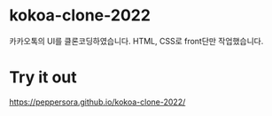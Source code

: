 
# kokoa-clone-2022
카카오톡의 UI를 클론코딩하였습니다.
HTML, CSS로 front단만 작업했습니다.

# Try it out
 https://peppersora.github.io/kokoa-clone-2022/
